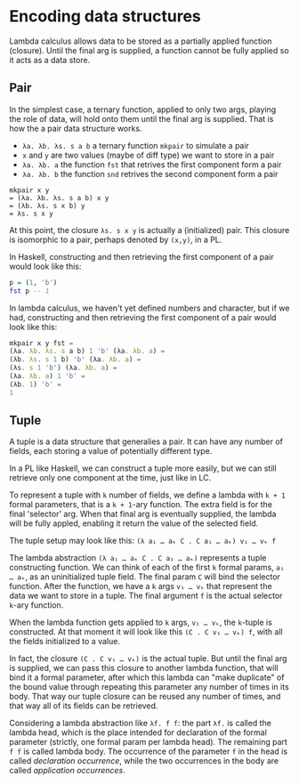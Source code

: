 # Encoding data structures

Lambda calculus allows data to be stored as a partially applied function (closure). Until the final arg is supplied, a function cannot be fully applied so it acts as a data store.


## Pair

In the simplest case, a ternary function, applied to only two args, playing the role of data, will hold onto them until the final arg is supplied. That is how the a pair data structure works.

- `λa. λb. λs. s a b` a ternary function `mkpair` to simulate a pair
- `x` and `y` are two values (maybe of diff type) we want to store in a pair
- `λa. λb. a` the function `fst` that retrives the first component form a pair
- `λa. λb. b` the function `snd` retrives the second component form a pair

```
mkpair x y
= (λa. λb. λs. s a b) x y
= (λb. λs. s x b) y
= λs. s x y
```

At this point, the closure `λs. s x y` is actually a (initialized) pair. This closure is isomorphic to a pair, perhaps denoted by `(x,y)`, in a PL.

In Haskell, constructing and then retrieving the first component of a pair would look like this:

```hs
p = (1, 'b')
fst p -- 1
```

In lambda calculus, we haven't yet defined numbers and character, but if we had, constructing and then retrieving the first component of a pair would look like this:

```js
mkpair x y fst =
(λa. λb. λs. s a b) 1 'b' (λa. λb. a) =
(λb. λs. s 1 b) 'b' (λa. λb. a) =
(λs. s 1 'b') (λa. λb. a) = 
(λa. λb. a) 1 'b' = 
(λb. 1) 'b' = 
1
```

## Tuple

A tuple is a data structure that generalies a pair. It can have any number of fields, each storing a value of potentially different type.

In a PL like Haskell, we can construct a tuple more easily, but we can still retrieve only one component at the time, just like in LC.

To represent a tuple with `k` number of fields, we define a lambda with `k + 1` formal parameters, that is a `k + 1`-ary function. The extra field is for the final 'selector' arg. When that final arg is eventually supplied, the lambda will be fully appled, enabling it return the value of the selected field.

The tuple setup may look like this: `(λ a₁ … aₖ C . C a₁ … aₖ) v₁ … vₖ f`

The lambda abstraction `(λ a₁ … aₖ C . C a₁ … aₖ)` represents a tuple constructing function. We can think of each of the first `k` formal params, `a₁ … aₖ`, as an uninitialized tuple field. The final param `C` will bind the selector function. After the function, we have a `k` args `v₁ … vₖ` that represent the data we want to store in a tuple. The final argument `f` is the actual selector `k`-ary function.

When the lambda function gets applied to `k` args, `v₁ … vₖ`, the `k`-tuple is constructed. At that moment it will look like this `(C . C v₁ … vₖ) f`, with all the fields initialized to a value.

In fact, the closure `(C . C v₁ … vₖ)` is the actual tuple. But until the final arg is supplied, we can pass this closure to another lambda function, that will bind it a formal parameter, after which this lambda can "make duplicate" of the bound value through repeating this parameter any number of times in its body. That way our tuple closure can be reused any number of times, and that way all of its fields can be retrieved.

Considering a lambda abstraction like `λf. f f`: the part `λf.` is called the lambda head, which is the place intended for declaration of the formal parameter (strictly, one formal param per lambda head). The remaining part `f f` is called lambda body. The occurrence of the parameter `f` in the head is called *declaration occurrence*, while the two occurrences in the body are called *application occurrences*.
